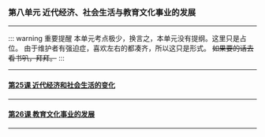 ### 第八单元 近代经济、社会生活与教育文化事业的发展

---

::: warning 重要提醒
本单元考点极少，换言之，本单元没有提纲。这里只是占位。
由于维护者有强迫症，喜欢左右的都凑齐，所以这只是形式。
~~如果要的话去看书叭，拜拜。~~
:::

---

#### [第25课 近代经济和社会生活的变化](./%E7%AC%AC25%E8%AF%BE%20%E7%BB%8F%E6%B5%8E%E5%92%8C%E7%A4%BE%E4%BC%9A%E7%94%9F%E6%B4%BB%E7%9A%84%E5%8F%98%E5%8C%96.html)

---

#### [第26课 教育文化事业的发展](./%E7%AC%AC26%E8%AF%BE%20%E6%95%99%E8%82%B2%E6%96%87%E5%8C%96%E4%BA%8B%E4%B8%9A%E7%9A%84%E5%8F%91%E5%B1%95.html)

---

